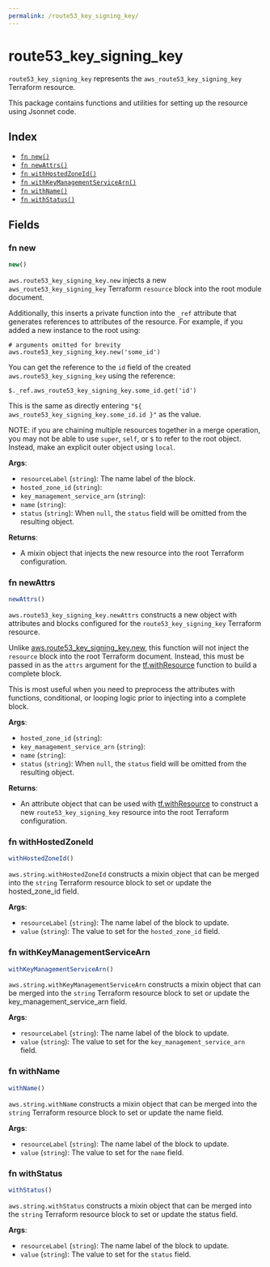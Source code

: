 ```yaml
---
permalink: /route53_key_signing_key/
---
```


# route53_key_signing_key

`route53_key_signing_key` represents the `aws_route53_key_signing_key` Terraform resource.



This package contains functions and utilities for setting up the resource using Jsonnet code.


## Index

* [`fn new()`](#fn-new)
* [`fn newAttrs()`](#fn-newattrs)
* [`fn withHostedZoneId()`](#fn-withhostedzoneid)
* [`fn withKeyManagementServiceArn()`](#fn-withkeymanagementservicearn)
* [`fn withName()`](#fn-withname)
* [`fn withStatus()`](#fn-withstatus)

## Fields

### fn new

```ts
new()
```


`aws.route53_key_signing_key.new` injects a new `aws_route53_key_signing_key` Terraform `resource`
block into the root module document.

Additionally, this inserts a private function into the `_ref` attribute that generates references to attributes of the
resource. For example, if you added a new instance to the root using:

    # arguments omitted for brevity
    aws.route53_key_signing_key.new('some_id')

You can get the reference to the `id` field of the created `aws.route53_key_signing_key` using the reference:

    $._ref.aws_route53_key_signing_key.some_id.get('id')

This is the same as directly entering `"${ aws_route53_key_signing_key.some_id.id }"` as the value.

NOTE: if you are chaining multiple resources together in a merge operation, you may not be able to use `super`, `self`,
or `$` to refer to the root object. Instead, make an explicit outer object using `local`.

**Args**:
  - `resourceLabel` (`string`): The name label of the block.
  - `hosted_zone_id` (`string`): 
  - `key_management_service_arn` (`string`): 
  - `name` (`string`): 
  - `status` (`string`):  When `null`, the `status` field will be omitted from the resulting object.

**Returns**:
- A mixin object that injects the new resource into the root Terraform configuration.


### fn newAttrs

```ts
newAttrs()
```


`aws.route53_key_signing_key.newAttrs` constructs a new object with attributes and blocks configured for the `route53_key_signing_key`
Terraform resource.

Unlike [aws.route53_key_signing_key.new](#fn-new), this function will not inject the `resource`
block into the root Terraform document. Instead, this must be passed in as the `attrs` argument for the
[tf.withResource](https://github.com/tf-libsonnet/core/tree/main/docs#fn-withresource) function to build a complete block.

This is most useful when you need to preprocess the attributes with functions, conditional, or looping logic prior to
injecting into a complete block.

**Args**:
  - `hosted_zone_id` (`string`): 
  - `key_management_service_arn` (`string`): 
  - `name` (`string`): 
  - `status` (`string`):  When `null`, the `status` field will be omitted from the resulting object.

**Returns**:
  - An attribute object that can be used with [tf.withResource](https://github.com/tf-libsonnet/core/tree/main/docs#fn-withresource) to construct a new `route53_key_signing_key` resource into the root Terraform configuration.


### fn withHostedZoneId

```ts
withHostedZoneId()
```

`aws.string.withHostedZoneId` constructs a mixin object that can be merged into the `string`
Terraform resource block to set or update the hosted_zone_id field.



**Args**:
  - `resourceLabel` (`string`): The name label of the block to update.
  - `value` (`string`): The value to set for the `hosted_zone_id` field.


### fn withKeyManagementServiceArn

```ts
withKeyManagementServiceArn()
```

`aws.string.withKeyManagementServiceArn` constructs a mixin object that can be merged into the `string`
Terraform resource block to set or update the key_management_service_arn field.



**Args**:
  - `resourceLabel` (`string`): The name label of the block to update.
  - `value` (`string`): The value to set for the `key_management_service_arn` field.


### fn withName

```ts
withName()
```

`aws.string.withName` constructs a mixin object that can be merged into the `string`
Terraform resource block to set or update the name field.



**Args**:
  - `resourceLabel` (`string`): The name label of the block to update.
  - `value` (`string`): The value to set for the `name` field.


### fn withStatus

```ts
withStatus()
```

`aws.string.withStatus` constructs a mixin object that can be merged into the `string`
Terraform resource block to set or update the status field.



**Args**:
  - `resourceLabel` (`string`): The name label of the block to update.
  - `value` (`string`): The value to set for the `status` field.
